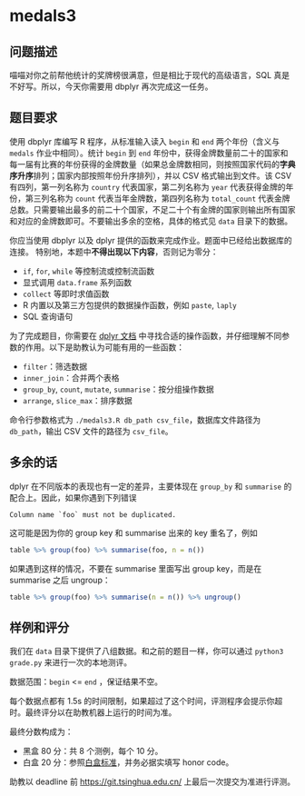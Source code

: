 # medals3

## 问题描述

喵喵对你之前帮他统计的奖牌榜很满意，但是相比于现代的高级语言，SQL 真是不好写。所以，今天你需要用 dbplyr 再次完成这一任务。

## 题目要求

使用 dbplyr 库编写 R 程序，从标准输入读入 `begin` 和 `end` 两个年份（含义与 `medals` 作业中相同）。统计 `begin` 到 `end` 年份中，获得金牌数量前二十的国家和每一届有比赛的年份获得的金牌数量（如果总金牌数相同，则按照国家代码的**字典序升序**排列；国家内部按照年份升序排列），并以 CSV 格式输出到文件。该 CSV 有四列，第一列名称为 `country` 代表国家，第二列名称为 `year` 代表获得金牌的年份，第三列名称为 `count` 代表当年金牌数，第四列名称为 `total_count` 代表金牌总数。只需要输出最多的前二十个国家，不足二十个有金牌的国家则输出所有国家和对应的金牌数即可。不要输出多余的空格，具体的格式见 `data` 目录下的数据。

你应当使用 dbplyr 以及 dplyr 提供的函数来完成作业。题面中已经给出数据库的连接。
特别地，本题中**不得出现以下内容**，否则记为零分：

* `if`, `for`, `while` 等控制流或控制流函数
* 显式调用 `data.frame` 系列函数
* `collect` 等即时求值函数
* R 内置以及第三方包提供的数据操作函数，例如 `paste`, `laply`
* SQL 查询语句

为了完成题目，你需要在 [dplyr 文档](https://dplyr.tidyverse.org/index.html) 中寻找合适的操作函数，并仔细理解不同参数的作用。以下是助教认为可能有用的一些函数：

* `filter`：筛选数据
* `inner_join`：合并两个表格
* `group_by`, `count`, `mutate`, `summarise`：按分组操作数据
* `arrange`, `slice_max`：排序数据

命令行参数格式为 `./medals3.R db_path csv_file`，数据库文件路径为 `db_path`，输出 CSV 文件的路径为 `csv_file`。

## 多余的话
dplyr 在不同版本的表现也有一定的差异，主要体现在 `group_by` 和 `summarise` 的配合上。因此，如果你遇到下列错误
```
Column name `foo` must not be duplicated.
```
这可能是因为你的 group key 和 summarise 出来的 key 重名了，例如
``` R
table %>% group(foo) %>% summarise(foo, n = n())
```
如果遇到这样的情况，不要在 summarise 里面写出 group key，而是在 summarise 之后 ungroup：
``` R
table %>% group(foo) %>% summarise(n = n()) %>% ungroup()
```

## 样例和评分

我们在 `data` 目录下提供了八组数据。和之前的题目一样，你可以通过 `python3 grade.py` 来进行一次的本地测评。

数据范围：`begin` <= `end` ，保证结果不空。

每个数据点都有 1.5s 的时间限制，如果超过了这个时间，评测程序会提示你超时。最终评分以在助教机器上运行的时间为准。

最终分数构成为：

* 黑盒 80 分：共 8 个测例，每个 10 分。
* 白盒 20 分：参照[白盒标准](https://physics-data.meow.plus/faq/whitebox/)，并务必据实填写 honor code。

助教以 deadline 前 <https://git.tsinghua.edu.cn/> 上最后一次提交为准进行评测。
